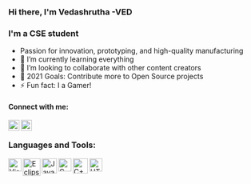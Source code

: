 ### Hi there, I'm Vedashrutha -VED

### I'm a CSE student

- Passion for innovation, prototyping, and high-quality manufacturing
- 🌱 I’m currently learning everything 
- 👯 I’m looking to collaborate with other content creators
- 🥅 2021 Goals: Contribute more to Open Source projects
- ⚡ Fun fact: I a Gamer!

#### Connect with me:

[<img align="left" alt="codeSTACKr | LinkedIn" width="22px" src="https://cdn.jsdelivr.net/npm/simple-icons@v3/icons/linkedin.svg" />][LinkedIn]
[<img align="left" alt="codeSTACKr | Instagram" width="22px" src="https://cdn.jsdelivr.net/npm/simple-icons@v3/icons/instagram.svg" />][Instagram]

<br />

### Languages and Tools:
<img align="left" alt="Visual Studio Code" width="26px" src="https://upload.wikimedia.org/wikipedia/commons/thumb/2/2d/Visual_Studio_Code_1.18_icon.svg/512px-Visual_Studio_Code_1.18_icon.svg.png" />
<img align="left" alt="Eclipse IDE" width="35px" src="https://upload.wikimedia.org/wikipedia/commons/thumb/d/d0/Eclipse-Luna-Logo.svg/470px-Eclipse-Luna-Logo.svg.png" />
<img align="left" alt="Java" width="30" src="https://1000logos.net/wp-content/uploads/2020/09/Java-Logo-500x313.png" />
<img align="left" alt="C" width="26" src="https://upload.wikimedia.org/wikipedia/commons/1/19/C_Logo.png" />
<img align="left" alt="C++" width="30" src="https://mpng.subpng.com/20180418/glq/kisspng-the-c-programming-language-computer-programming-programming-5ad7395d4c2638.9232807315240543653119.jpg" />
<img align="left" alt="HTML 5" width="26" src="https://cdn.freebiesupply.com/logos/large/2x/html-5-logo-png-transparent.png" />
<br />

[instagram]: https://www.instagram.com/vedashruta/
[linkedin]: https://www.linkedin.com/in/vedashrutha-ds/
